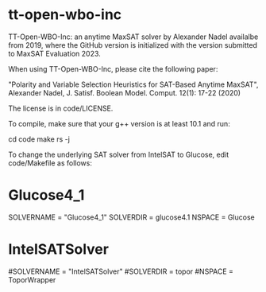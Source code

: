 # tt-open-wbo-inc
TT-Open-WBO-Inc: an anytime MaxSAT solver by Alexander Nadel availalbe from 2019, where the GitHub version is initialized with the version submitted to MaxSAT Evaluation 2023.

When using TT-Open-WBO-Inc, please cite the following paper:

"Polarity and Variable Selection Heuristics for SAT-Based Anytime MaxSAT", Alexander Nadel, J. Satisf. Boolean Model. Comput. 12(1): 17-22 (2020)

The license is in code/LICENSE.

To compile, make sure that your g++ version is at least 10.1 and run:

cd code
make rs -j

To change the underlying SAT solver from IntelSAT to Glucose, edit code/Makefile as follows:

# Glucose4_1
SOLVERNAME = "Glucose4_1"
SOLVERDIR  = glucose4.1
NSPACE     = Glucose

# IntelSATSolver
#SOLVERNAME = "IntelSATSolver"
#SOLVERDIR  = topor
#NSPACE     = ToporWrapper

